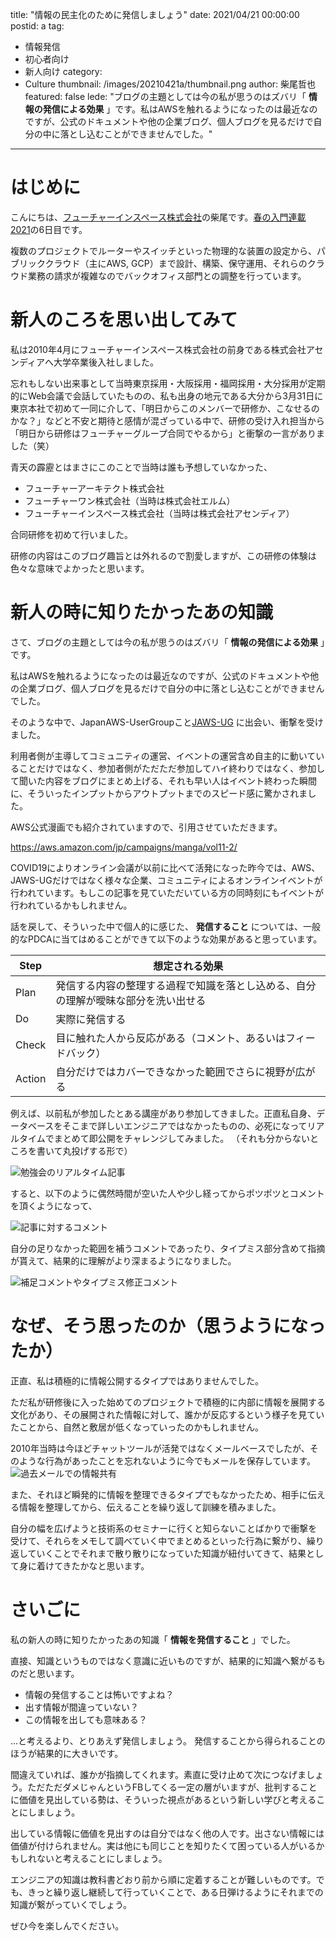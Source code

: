 title: "情報の民主化のために発信しましょう"
date: 2021/04/21 00:00:00
postid: a
tag:
  - 情報発信
  - 初心者向け
  - 新人向け
category:
  - Culture
thumbnail: /images/20210421a/thumbnail.png
author: 柴尾哲也
featured: false
lede: "ブログの主題としては今の私が思うのはズバリ「 **情報の発信による効果** 」です。私はAWSを触れるようになったのは最近なのですが、公式のドキュメントや他の企業ブログ、個人ブログを見るだけで自分の中に落とし込むことができませんでした。"
---
# はじめに

こんにちは、[フューチャーインスペース株式会社](https://www.inspace.co.jp/)の柴尾です。[春の入門連載2021](/articles/20210414a/)の6日目です。

複数のプロジェクトでルーターやスイッチといった物理的な装置の設定から、パブリッククラウド（主にAWS, GCP）まで設計、構築、保守運用、それらのクラウド業務の請求が複雑なのでバックオフィス部門との調整を行っています。

# 新人のころを思い出してみて

私は2010年4月にフューチャーインスペース株式会社の前身である株式会社アセンディアへ大学卒業後入社しました。

忘れもしない出来事として当時東京採用・大阪採用・福岡採用・大分採用が定期的にWeb会議で会話していたものの、私も出身の地元である大分から3月31日に東京本社で初めて一同に介して、「明日からこのメンバーで研修か、こなせるのかな？」などと不安と期待と感情が混ざっている中で、研修の受け入れ担当から「明日から研修はフューチャーグループ合同でやるから」と衝撃の一言がありました（笑）

青天の霹靂とはまさにこのことで当時は誰も予想していなかった、

* フューチャーアーキテクト株式会社
* フューチャーワン株式会社（当時は株式会社エルム）
* フューチャーインスペース株式会社（当時は株式会社アセンディア）

合同研修を初めて行いました。

研修の内容はこのブログ趣旨とは外れるので割愛しますが、この研修の体験は色々な意味でよかったと思います。

# 新人の時に知りたかったあの知識

さて、ブログの主題としては今の私が思うのはズバリ「 **情報の発信による効果** 」です。

私はAWSを触れるようになったのは最近なのですが、公式のドキュメントや他の企業ブログ、個人ブログを見るだけで自分の中に落とし込むことができませんでした。

そのような中で、JapanAWS-UserGroupこと[JAWS-UG](https://jaws-ug.jp/) に出会い、衝撃を受けました。

利用者側が主導してコミュニティの運営、イベントの運営含め自主的に動いていることだけではなく、参加者側がただただ参加してハイ終わりではなく、参加して聞いた内容をブログにまとめ上げる、それも早い人はイベント終わった瞬間に、そういったインプットからアウトプットまでのスピード感に驚かされました。

AWS公式漫画でも紹介されていますので、引用させていただきます。

https://aws.amazon.com/jp/campaigns/manga/vol11-2/

COVID19によりオンライン会議が以前に比べて活発になった昨今では、AWS、JAWS-UGだけではなく様々な企業、コミュニティによるオンラインイベントが行われています。もしこの記事を見ていただいている方の同時刻にもイベントが行われているかもしれません。

話を戻して、そういった中で個人的に感じた、 **発信すること** については、一般的なPDCAに当てはめることができて以下のような効果があると思っています。

| Step | 想定される効果 |
|---|---|
| Plan | 発信する内容の整理する過程で知識を落とし込める、自分の理解が曖昧な部分を洗い出せる |
| Do | 実際に発信する |
| Check | 目に触れた人から反応がある（コメント、あるいはフィードバック） |
| Action | 自分だけではカバーできなかった範囲でさらに視野が広がる |

例えば、以前私が参加したとある講座があり参加してきました。正直私自身、データベースをそこまで詳しいエンジニアではなかったものの、必死になってリアルタイムでまとめて即公開をチャレンジしてみました。
（それも分からないところを書いて丸投げする形で）

![勉強会のリアルタイム記事](/images/20210421a/情報共有__3.png)

すると、以下のように偶然時間が空いた人や少し経ってからポツポツとコメントを頂くようになって、

![記事に対するコメント](/images/20210421a/情報共有__3_2.png)

自分の足りなかった範囲を補うコメントであったり、タイプミス部分含めて指摘が貰えて、結果的に理解がより深まるようになりました。

![補足コメントやタイプミス修正コメント](/images/20210421a/情報共有__3_3.png)

# なぜ、そう思ったのか（思うようになったか）

正直、私は積極的に情報公開するタイプではありませんでした。

ただ私が研修後に入った始めてのプロジェクトで積極的に内部に情報を展開する文化があり、その展開された情報に対して、誰かが反応するという様子を見ていたことから、自然と敷居が低くなっていったのかもしれません。

2010年当時は今ほどチャットツールが活発ではなくメールベースでしたが、そのような行為があったことを忘れないように今でもメールを保存しています。
![過去メールでの情報共有](/images/20210421a/sample.jpg)

また、それほど瞬発的に情報を整理できるタイプでもなかったため、相手に伝える情報を整理してから、伝えることを繰り返して訓練を積みました。

自分の幅を広げようと技術系のセミナーに行くと知らないことばかりで衝撃を受けて、それらをメモして調べていく中でまとめるといった行為に繋がり、繰り返していくことでそれまで散り散りになっていた知識が紐付いてきて、結果として身に着けてきたかなと思います。

# さいごに

私の新人の時に知りたかったあの知識「 **情報を発信すること** 」でした。

直接、知識というものではなく意識に近いものですが、結果的に知識へ繋がるものだと思います。

* 情報の発信することは怖いですよね？
* 出す情報が間違っていない？
* この情報を出しても意味ある？

...と考えるより、とりあえず発信しましょう。
発信することから得られることのほうが結果的に大きいです。

間違えていれば、誰かが指摘してくれます。素直に受け止めて次につなげましょう。ただただダメじゃんというFBしてくる一定の層がいますが、批判することに価値を見出している勢は、そういった視点があるという新しい学びと考えることにしましょう。

出している情報に価値を見出すのは自分ではなく他の人です。出さない情報には価値が付けられません。実は他にも同じことを知りたくて困っている人がいるかもしれないと考えることにしましょう。

エンジニアの知識は教科書どおり前から順に定着することが難しいものです。でも、きっと繰り返し継続して行っていくことで、ある日弾けるようにそれまでの知識が繋がっていくでしょう。

ぜひ今を楽しんでください。
